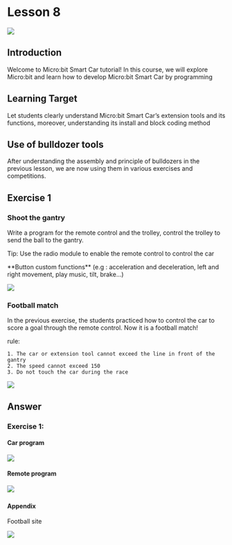 # Lesson 8
![](pic/8/8_1.png)

## Introduction
<P>
Welcome to Micro:bit Smart Car tutorial! In this course, we will explore Micro:bit and learn how to develop Micro:bit Smart Car by programming  
<P>

## Learning Target
<P>
Let students clearly understand Micro:bit Smart Car’s extension tools and its functions, moreover, understanding its install and block coding method
<P>

## Use of bulldozer tools
<P>
After understanding the assembly and principle of bulldozers in the previous lesson, we are now using them in various exercises and competitions.
<P>
  
## Exercise 1
### Shoot the gantry
<P>
Write a program for the remote control and the trolley,  control the trolley to send the ball to the gantry.
<P>
<P>
Tip: Use the radio module to enable the remote control to control the car
<P>
<P>
**Button custom functions** (e.g : acceleration and deceleration, left and right movement, play music, tilt, brake...)
<P>

![](pic/8/8_2.png)

### Football match
<P>
In the previous exercise, the students practiced how to control the car to score a goal through the remote control. Now it is a football match!
<P>
<P>
rule:
<P>

    1. The car or extension tool cannot exceed the line in front of the gantry
    2. The speed cannot exceed 150
    3. Do not touch the car during the race

![](pic/8/8_3.png)

## Answer
### Exercise 1:
#### Car program
![](pic/8/8_4.png)

#### Remote program
![](pic/8/8_5.png)
 
#### Appendix
<P>
Football site
<P>

![](pic/8/8_6.png)
